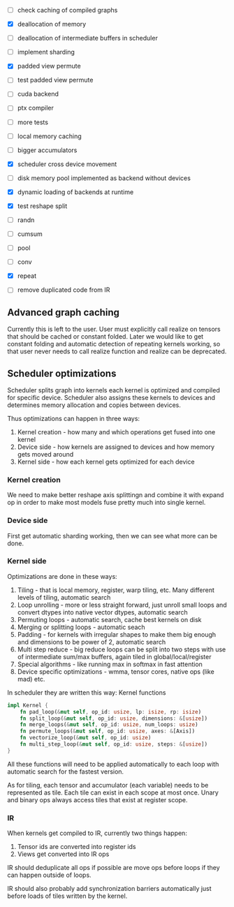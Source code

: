 - [ ] check caching of compiled graphs
- [x] deallocation of memory
- [ ] deallocation of intermediate buffers in scheduler
- [ ] implement sharding
- [x] padded view permute
- [ ] test padded view permute
- [ ] cuda backend
- [ ] ptx compiler
- [ ] more tests
- [ ] local memory caching
- [ ] bigger accumulators
- [x] scheduler cross device movement
- [ ] disk memory pool implemented as backend without devices
- [x] dynamic loading of backends at runtime
- [x] test reshape split
- [ ] randn
- [ ] cumsum
- [ ] pool
- [ ] conv
- [x] repeat
- [ ] remove duplicated code from IR


## Advanced graph caching

Currently this is left to the user. User must explicitly call realize on tensors that should be cached or constant folded.
Later we would like to get constant folding and automatic detection of repeating kernels working, so that user never
needs to call realize function and realize can be deprecated.

## Scheduler optimizations

Scheduler splits graph into kernels each kernel is optimized and compiled for specific device.
Scheduler also assigns these kernels to devices and determines memory allocation and copies between devices.

Thus optimizations can happen in three ways:
1. Kernel creation - how many and which operations get fused into one kernel
2. Device side - how kernels are assigned to devices and how memory gets moved around
3. Kernel side - how each kernel gets optimized for each device

### Kernel creation

We need to make better reshape axis splittingn and combine it with expand op in order to make most
models fuse pretty much into single kernel.

### Device side

First get automatic sharding working, then we can see what more can be done.

### Kernel side

Optimizations are done in these ways:
1. Tiling - that is local memory, register, warp tiling, etc. Many different levels of tiling, automatic search
2. Loop unrolling - more or less straight forward, just unroll small loops and convert dtypes into native vector dtypes, automatic search
3. Permuting loops - automatic search, cache best kernels on disk
4. Merging or splitting loops - automatic seach
5. Padding - for kernels with irregular shapes to make them big enough and dimensions to be power of 2, automatic search
6. Multi step reduce - big reduce loops can be split into two steps with use of intermediate sum/max buffers, again tiled in global/local/register
7. Special algorithms - like running max in softmax in fast attention
8. Device specific optimizations - wmma, tensor cores, native ops (like mad) etc.

In scheduler they are written this way:
Kernel functions
```rust
impl Kernel {
    fn pad_loop(&mut self, op_id: usize, lp: isize, rp: isize)
    fn split_loop(&mut self, op_id: usize, dimensions: &[usize])
    fn merge_loops(&mut self, op_id: usize, num_loops: usize)
    fn permute_loops(&mut self, op_id: usize, axes: &[Axis])
    fn vectorize_loop(&mut self, op_id: usize)
    fn multi_step_loop(&mut self, op_id: usize, steps: &[usize])
}
```
All these functions will need to be applied automatically to each loop with automatic search for the fastest version.

As for tiling, each tensor and accumulator (each variable) needs to be represented as tile.
Each tile can exist in each scope at most once. Unary and binary ops always access tiles that exist at register scope.

### IR

When kernels get compiled to IR, currently two things happen:
1. Tensor ids are converted into register ids
2. Views get converted into IR ops

IR should deduplicate all ops if possible are move ops before loops if they can happen outside of loops.

IR should also probably add synchronization barriers automatically just before loads of tiles written by the kernel.
